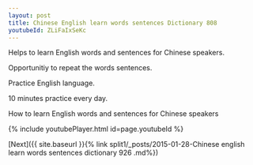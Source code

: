 ```yaml
---
layout: post
title: Chinese English learn words sentences Dictionary 808 
youtubeId: ZLiFaIxSeKc
---
```

 
 
Helps to learn English words and sentences for Chinese speakers.

Opportunitiy to repeat the words sentences. 

Practice English language. 
 
10 minutes practice every day. 
 
How to learn English words and sentences for Chinese speakers 
 
{% include youtubePlayer.html id=page.youtubeId %}
 
 
[Next]({{ site.baseurl }}{% link  split1/_posts/2015-01-28-Chinese english learn words sentences dictionary 926 .md%})
 
